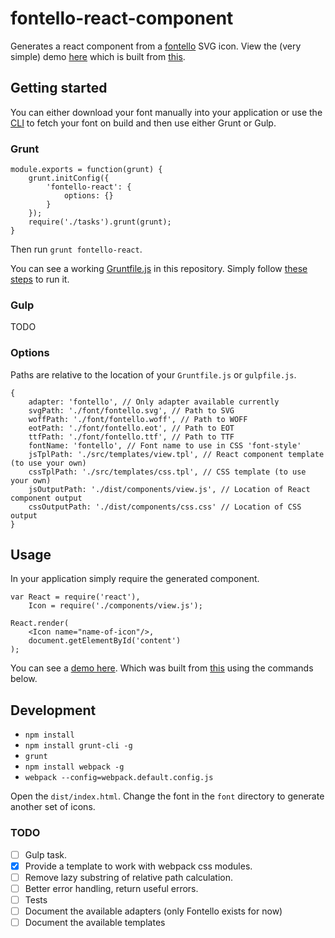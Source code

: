 # fontello-react-component

Generates a react component from a [fontello](http://fontello.com/) SVG icon.
View the (very simple) demo [here](https://mderrick.github.io/fontello-react-component) 
which is built from [this](https://github.com/mderrick/fontello-react-component/blob/master/dist/entry.js).

## Getting started

You can either download your font manually into your application or use the 
[CLI](https://github.com/paulyoung/fontello-cli) to fetch your font on build
and then use either Grunt or Gulp.


### Grunt

```
module.exports = function(grunt) {
    grunt.initConfig({
        'fontello-react': {
            options: {}
        }
    });
    require('./tasks').grunt(grunt);
}
```

Then run `grunt fontello-react`.

You can see a working [Gruntfile.js](https://github.com/mderrick/fontello-react-component/blob/master/Gruntfile.js) in this repository. Simply follow [these steps](https://github.com/mderrick/fontello-react-component#development) to run it.


### Gulp

TODO


### Options

Paths are relative to the location of your `Gruntfile.js` or `gulpfile.js`.

```
{
    adapter: 'fontello', // Only adapter available currently
    svgPath: './font/fontello.svg', // Path to SVG
    woffPath: './font/fontello.woff', // Path to WOFF
    eotPath: './font/fontello.eot', // Path to EOT
    ttfPath: './font/fontello.ttf', // Path to TTF
    fontName: 'fontello', // Font name to use in CSS 'font-style'
    jsTplPath: './src/templates/view.tpl', // React component template (to use your own)
    cssTplPath: './src/templates/css.tpl', // CSS template (to use your own)
    jsOutputPath: './dist/components/view.js', // Location of React component output
    cssOutputPath: './dist/components/css.css' // Location of CSS output
}
```


## Usage

In your application simply require the generated component.

```
var React = require('react'),
    Icon = require('./components/view.js');

React.render(
    <Icon name="name-of-icon"/>,
    document.getElementById('content')
);
```

You can see a [demo here](https://mderrick.github.io/fontello-react-component).
Which was built from [this](https://github.com/mderrick/fontello-react-component/blob/master/dist/entry.js) using the
commands below.


## Development 
- `npm install`
- `npm install grunt-cli -g`
- `grunt`
- `npm install webpack -g`
- `webpack --config=webpack.default.config.js`

Open the `dist/index.html`. Change the font in the `font` directory to generate
another set of icons.


### TODO
- [ ] Gulp task.
- [X] Provide a template to work with webpack css modules.
- [ ] Remove lazy substring of relative path calculation.
- [ ] Better error handling, return useful errors.
- [ ] Tests
- [ ] Document the available adapters (only Fontello exists for now)
- [ ] Document the available templates